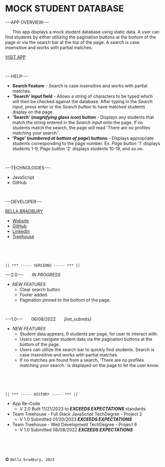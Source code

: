# MOCK STUDENT DATABASE


---APP OVERVIEW---

  &nbsp; &nbsp; &nbsp; This app displays a mock student database using static data. A user can find students by either utilizing the pagination buttons at the bottom of the page or via the search bar at the top of the page. A search is case insensitive and works with partial matches.

  [VISIT APP](https://bellabradbury.github.io/Student-Database/)

</br>

---HELP---
  - **Search Feature** - Search is case insensitive and works with partial matches. 
  - **'Search' input field** - Allows a string of characters to be typed which will then be checked against the database. After typing in the *Search input*, press enter or the *Search button* to have matched students display on the page. 
  - **'Search' (*magnifying glass icon*) button** - Displays any students that match the string entered in the *Search input* onto the page. If no students match the search, the page will read 'There are no profiles matching your search.'.
  - **'Page' (*numbered at bottom of page*) buttons** - Displays appropriate students corresponding to the page number. Ex. *Page button* '1' displays students 1-9, *Page button* '2' displays students 10-19, and so on.

</br>

---TECHNOLOGIES---
  - JavaScript
  - GitHub

</br>

---DEVELOPER---

[BELLA BRADBURY](https://bellabradbury.github.io/)
  - [Website](https://bellabradbury.github.io/)
  - [GitHub](https://github.com/bellabradbury)
  - [LinkedIn](https://www.linkedin.com/in/bella-bradbury/)
  - [Treehouse](https://teamtreehouse.com/profiles/bellabradbury)

</br>
</br>
</br>

`|| *** ----- VERSIONS ----- *** ||`

---2.0--- &nbsp; &nbsp; &nbsp; *IN PROGRESS*
  - *NEW FEATURES*
    - Clear search button.
    - Footer added.
    - Pagination pinned to the bottom of the page.

</br>

---1.0--- &nbsp; &nbsp; &nbsp; 06/08/2022 &nbsp; &nbsp; &nbsp; *[init_submits]*
  - *NEW FEATURES*
    - Student data appears, 9 students per page, for user to interact with.
    - Users can navigate student data via the pagination buttons at the bottom of the page.
    - Users can utilize the search bar to quickly find students. Search is case insensitive and works with partial matches.
    - If no matches are found from a search, 'There are no profiles matching your search.' is displayed on the page to let the user know.

</br>
</br>
</br>

`|| *** ----- HISTORY ----- *** ||`

- App Re-Code
  - V 2.0 Built 11/21/2023 to ***EXCEEDS EXPECTATIONS*** standards
- Team Treehouse - Full Stack JavaScript TechDegree - Project 2
  - V 1.0 Submitted 01/20/2023 ***EXCEEDS EXPECTATIONS***
- Team Treehouse - Web Development TechDegree - Project 6
  - V 1.0 Submitted 06/08/2022 ***EXCEEDS EXPECTATIONS***

</br>
</br>
</br>

&copy; `Bella bradbury, 2023`


